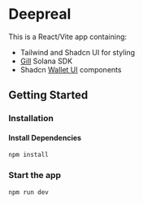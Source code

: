 # Deepreal

This is a React/Vite app containing:

- Tailwind and Shadcn UI for styling
- [Gill](https://gill.site/) Solana SDK
- Shadcn [Wallet UI](https://registry.wallet-ui.dev) components

## Getting Started

### Installation


#### Install Dependencies

```shell
npm install
```

### Start the app

```shell
npm run dev
```
